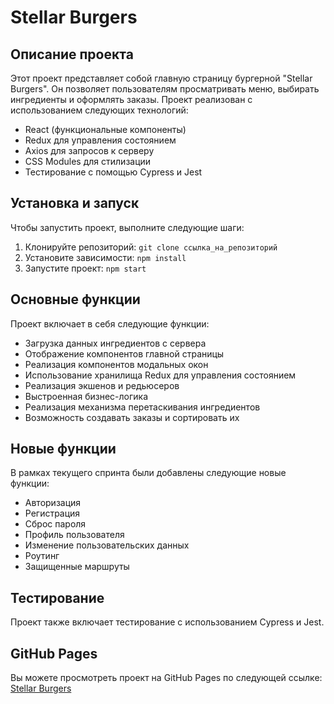 # Stellar Burgers

## Описание проекта

Этот проект представляет собой главную страницу бургерной "Stellar Burgers". Он позволяет пользователям просматривать меню, выбирать ингредиенты и оформлять заказы. Проект реализован с использованием следующих технологий:

- React (функциональные компоненты)
- Redux для управления состоянием
- Axios для запросов к серверу
- CSS Modules для стилизации
- Тестирование с помощью Cypress и Jest

## Установка и запуск

Чтобы запустить проект, выполните следующие шаги:

1. Клонируйте репозиторий: `git clone ссылка_на_репозиторий`
2. Установите зависимости: `npm install`
3. Запустите проект: `npm start`

## Основные функции

Проект включает в себя следующие функции:

- Загрузка данных ингредиентов с сервера
- Отображение компонентов главной страницы
- Реализация компонентов модальных окон
- Использование хранилища Redux для управления состоянием
- Реализация экшенов и редьюсеров
- Выстроенная бизнес-логика
- Реализация механизма перетаскивания ингредиентов
- Возможность создавать заказы и сортировать их

## Новые функции

В рамках текущего спринта были добавлены следующие новые функции:

- Авторизация
- Регистрация
- Сброс пароля
- Профиль пользователя
- Изменение пользовательских данных
- Роутинг
- Защищенные маршруты

## Тестирование

Проект также включает тестирование с использованием Cypress и Jest.

## GitHub Pages

Вы можете просмотреть проект на GitHub Pages по следующей ссылке: [Stellar Burgers](https://sergiusdu.github.io/react-stellar-burger/)
